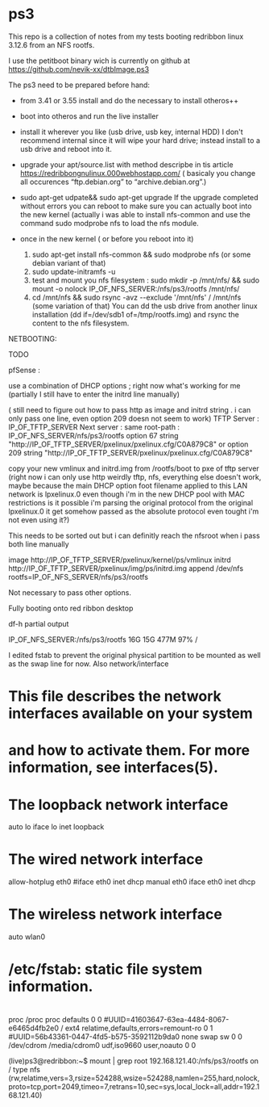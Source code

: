 # ps3

This repo is a collection of notes from my tests booting redribbon linux 3.12.6 from an NFS rootfs.

I use the petitboot binary wich is currently on github at https://github.com/nevik-xx/dtbImage.ps3

The ps3 need to be prepared before hand:

- from 3.41 or 3.55 install and do the necessary to install otheros++ 
- boot into otheros and run the live installer
- install it wherever you like (usb drive, usb key, internal HDD) I don't recommend internal since it will wipe your hard drive; instead install to a usb drive and reboot into it.
- upgrade your apt/source.list with method descripbe in tis article https://redribbongnulinux.000webhostapp.com/ ( basicaly you change all occurences “ftp.debian.org” to “archive.debian.org”.)
- sudo apt-get udpate&& sudo apt-get upgrade 
     If the upgrade completed without errors you can reboot to make sure you can actually boot into the new kernel 
     (actually i was able to install nfs-common and use the command sudo modprobe nfs to load the nfs module.
     

- once in the new kernel ( or before you reboot into it) 
     1) sudo apt-get install nfs-common && sudo modprobe nfs (or some debian variant of that)
     2) sudo update-initramfs -u  
     3) test and mount you nfs filesystem : sudo mkdir -p /mnt/nfs/ && sudo mount -o nolock IP_OF_NFS_SERVER:/nfs/ps3/rootfs /mnt/nfs/
     4) cd /mnt/nfs && sudo rsync -avz --exclude '/mnt/nfs' / /mnt/nfs (some variation of that) You can dd the usb drive from another linux installation (dd if=/dev/sdb1 of=/tmp/rootfs.img) and rsync the content to the nfs filesystem.
     
     
     
 NETBOOTING: 
 
 TODO
 
 pfSense : 
     
use a combination of DHCP options ; right now what's working for me (partially I still have to enter the initrd line manually)

( still need to figure out how to pass http as image and initrd string . i can only pass one line, even option 209 doesn not seem to work)
TFTP Server : IP_OF_TFTP_SERVER
Next server : same
root-path : IP_OF_NFS_SERVER/nfs/ps3/rootfs
option 67 string "http://IP_OF_TFTP_SERVER/pxelinux/pxelinux.cfg/C0A879C8"
or
option 209 string "http://IP_OF_TFTP_SERVER/pxelinux/pxelinux.cfg/C0A879C8"



copy your new vmlinux and initrd.img from /rootfs/boot to pxe of tftp server (right now i can only use http weirdly tftp, nfs, everything else doesn't work, maybe because the main DHCP option foot filename applied to this LAN network is lpxelinux.0 even though i'm in the new DHCP pool with MAC restrictions is it possible i'm parsing the original protocol from the original lpxelinux.0 it get somehow passed as the absolute protocol even tought i'm not even using it?)

This needs to be sorted out but i can definitly reach the nfsroot when i pass both line manually

 image http://IP_OF_TFTP_SERVER/pxelinux/kernel/ps/vmlinux
    initrd http://IP_OF_TFTP_SERVER/pxelinux/img/ps/initrd.img
    append /dev/nfs rootfs=IP_OF_NFS_SERVER/nfs/ps3/rootfs
 
 Not necessary to pass other options.
 
 Fully booting onto red ribbon desktop 
 
 df-h partial output 
 
 IP_OF_NFS_SERVER:/nfs/ps3/rootfs    16G     15G  477M  97% /
 
 I edited fstab to prevent the original physical partition to be mounted as well as the swap line for now.
 Also network/interface

# This file describes the network interfaces available on your system
# and how to activate them. For more information, see interfaces(5).
# The loopback network interface
auto lo
iface lo inet loopback
# The wired network interface
allow-hotplug eth0
#iface eth0 inet dhcp
manual eth0
iface eth0 inet dhcp
# The wireless network interface
auto wlan0



# /etc/fstab: static file system information.
#
# <file system>                                 <mount point>   <type>          <options>                               <dump>  <pass>
proc                                            /proc           proc            defaults                                0       0
#UUID=41603647-63ea-4484-8067-e6465d4fb2e0                                              /               ext4            relatime,defaults,errors=remount-ro                             0       1
#UUID=56b43361-0447-4fd5-b575-3592112b9da0                                              none            swap            sw                              0       0
/dev/cdrom                                      /media/cdrom0   udf,iso9660     user,noauto                             0       0


(live)ps3@redribbon:~$ mount | grep root
192.168.121.40:/nfs/ps3/rootfs on / type nfs (rw,relatime,vers=3,rsize=524288,wsize=524288,namlen=255,hard,nolock,proto=tcp,port=2049,timeo=7,retrans=10,sec=sys,local_lock=all,addr=192.168.121.40)





